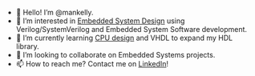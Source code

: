 - 👋 Hello! I’m @mankelly.
- 👀 I’m interested in [Embedded System Design](https://github.com/mankelly/VerilogProjects/tree/master/Nexys%20Tetris) using Verilog/SystemVerilog and Embedded System Software development.
- 🌱 I’m currently learning [CPU design](https://github.com/mankelly/VerilogProjects/tree/master/8-bit%20CPU) and VHDL to expand my HDL library.
- 💞️ I’m looking to collaborate on Embedded Systems projects.
- 📫 How to reach me? Contact me on [LinkedIn](https://www.linkedin.com/in/mankelly96/)!

<!---
mankelly/mankelly is a ✨ special ✨ repository because its `README.md` (this file) appears on your GitHub profile.
You can click the Preview link to take a look at your changes.
--->

